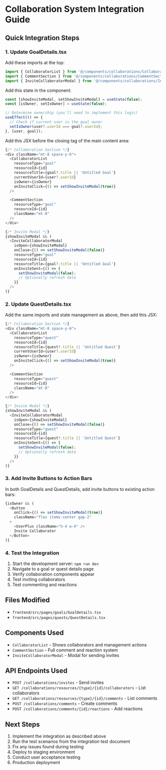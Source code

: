# Collaboration System Integration Guide

## Quick Integration Steps

### 1. Update GoalDetails.tsx

Add these imports at the top:
```typescript
import { CollaboratorList } from '@/components/collaborations/CollaboratorList';
import { CommentSection } from '@/components/collaborations/CommentSection';
import { InviteCollaboratorModal } from '@/components/collaborations/InviteCollaboratorModal';
```

Add this state in the component:
```typescript
const [showInviteModal, setShowInviteModal] = useState(false);
const [isOwner, setIsOwner] = useState(false);

// Determine ownership (you'll need to implement this logic)
useEffect(() => {
  // Check if current user is the goal owner
  setIsOwner(user?.userId === goal?.userId);
}, [user, goal]);
```

Add this JSX before the closing tag of the main content area:
```typescript
{/* Collaboration Section */}
<div className="mt-8 space-y-6">
  <CollaboratorList
    resourceType="goal"
    resourceId={id}
    resourceTitle={goal?.title || 'Untitled Goal'}
    currentUserId={user?.userId}
    isOwner={isOwner}
    onInviteClick={() => setShowInviteModal(true)}
  />

  <CommentSection
    resourceType="goal"
    resourceId={id}
    className="mt-8"
  />
</div>

{/* Invite Modal */}
{showInviteModal && (
  <InviteCollaboratorModal
    isOpen={showInviteModal}
    onClose={() => setShowInviteModal(false)}
    resourceType="goal"
    resourceId={id}
    resourceTitle={goal?.title || 'Untitled Goal'}
    onInviteSent={() => {
      setShowInviteModal(false);
      // Optionally refresh data
    }}
  />
)}
```

### 2. Update QuestDetails.tsx

Add the same imports and state management as above, then add this JSX:
```typescript
{/* Collaboration Section */}
<div className="mt-8 space-y-6">
  <CollaboratorList
    resourceType="quest"
    resourceId={id}
    resourceTitle={quest?.title || 'Untitled Quest'}
    currentUserId={user?.userId}
    isOwner={isOwner}
    onInviteClick={() => setShowInviteModal(true)}
  />

  <CommentSection
    resourceType="quest"
    resourceId={id}
    className="mt-8"
  />
</div>

{/* Invite Modal */}
{showInviteModal && (
  <InviteCollaboratorModal
    isOpen={showInviteModal}
    onClose={() => setShowInviteModal(false)}
    resourceType="quest"
    resourceId={id}
    resourceTitle={quest?.title || 'Untitled Quest'}
    onInviteSent={() => {
      setShowInviteModal(false);
      // Optionally refresh data
    }}
  />
)}
```

### 3. Add Invite Buttons to Action Bars

In both GoalDetails and QuestDetails, add invite buttons to existing action bars:

```typescript
{isOwner && (
  <Button
    onClick={() => setShowInviteModal(true)}
    className="flex items-center gap-2"
  >
    <UserPlus className="h-4 w-4" />
    Invite Collaborator
  </Button>
)}
```

### 4. Test the Integration

1. Start the development server: `npm run dev`
2. Navigate to a goal or quest details page
3. Verify collaboration components appear
4. Test inviting collaborators
5. Test commenting and reactions

## Files Modified

- `frontend/src/pages/goals/GoalDetails.tsx`
- `frontend/src/pages/quests/QuestDetails.tsx`

## Components Used

- `CollaboratorList` - Shows collaborators and management actions
- `CommentSection` - Full comment and reaction system
- `InviteCollaboratorModal` - Modal for sending invites

## API Endpoints Used

- `POST /collaborations/invites` - Send invites
- `GET /collaborations/resources/{type}/{id}/collaborators` - List collaborators
- `GET /collaborations/resources/{type}/{id}/comments` - List comments
- `POST /collaborations/comments` - Create comments
- `POST /collaborations/comments/{id}/reactions` - Add reactions

## Next Steps

1. Implement the integration as described above
2. Run the test scenarios from the integration test document
3. Fix any issues found during testing
4. Deploy to staging environment
5. Conduct user acceptance testing
6. Production deployment
